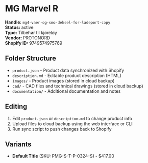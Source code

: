 # MG Marvel R

**Handle:** `mg4-vaer-og-sno-deksel-for-ladeport-copy`  
**Status:** active  
**Type:** Tilbehør til kjøretøy  
**Vendor:** PROTONORD  
**Shopify ID:** 9749574975769  

## Folder Structure

- `product.json` - Product data synchronized with Shopify
- `description.md` - Editable product description (HTML)
- `images/` - Product images (stored in cloud backup)
- `cad/` - CAD files and technical drawings (stored in cloud backup)
- `documentation/` - Additional documentation and notes

## Editing

1. Edit `product.json` or `description.md` to change product info
2. Upload files to cloud backup using the web interface or CLI
3. Run sync script to push changes back to Shopify

## Variants

- **Default Title** (SKU: PMG-S-T-P-0324-S) - $417.00
